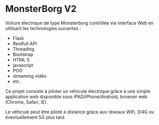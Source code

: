 # MonsterBorg V2

Voiture électrique de type Monsterborg contrôlée via interface Web en utilisant les technologies suivantes :

  - Flask 
  - Restfull API
  - Threading
  - Bootstrap
  - HTML 5
  - javascript
  - POO
  - streaming vidéo
  - etc.

Ce projet consiste à piloter un véhicule électrique grâce à une simple application web disponible sous iPAD/iPhone/Android, browser web (Chrome, Safari, IE).

Le véhicule peut être piloté à distance grâce aux réseaux Wifi, 3/4G ou éventuellement 5G plus tard. 
